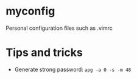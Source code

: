 # myconfig

Personal configuration files such as .vimrc

# Tips and tricks

* Generate strong password: `apg -a 0 -s -m 48`
